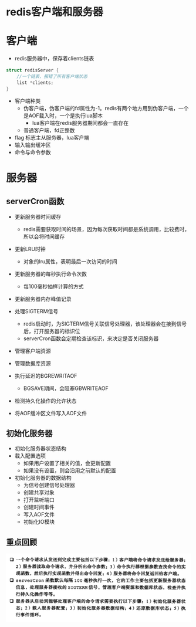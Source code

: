 # redis客户端和服务器
# 客户端
- redis服务器中，保存着clients链表
```c
struct redisServer {
    //一个链表，报错了所有客户端状态
    list *clients;
}
```
- 客户端种类
    - 伪客户端，伪客户端的fd属性为-1。redis有两个地方用到伪客户端，一个是AOF载入时，一个是执行lua脚本
        - lua客户端在redis服务器期间都会一直存在
    - 普通客户端，fd正整数
- flag 标志主从服务器，lua客户端
- 输入输出缓冲区
- 命令与命令参数
# 服务器
## serverCron函数
- 更新服务器时间缓存
    - redis需要获取时间的场景，因为每次获取时间都是系统调用，比较费时，所以会将时间缓存
- 更新LRU时钟
    - 对象的lru属性，表明最后一次访问的时间
- 更新服务器的每秒执行命令次数
    - 每100毫秒抽样计算的方式

- 更新服务器内存峰值记录
- 处理SIGTERM信号
    - redis启动时，为SIGTERM信号关联信号处理器，该处理器会在接到信号后，打开服务器的标识位
    - serverCron函数会定期检查该标识，来决定是否关闭服务器
- 管理客户端资源
- 管理数据库资源
- 执行延迟的BGREWRITAOF
    - BGSAVE期间，会阻塞GBWRITEAOF
- 检测持久化操作的允许状态
- 将AOF缓冲区文件写入AOF文件
## 初始化服务器
- 初始化服务器状态结构
- 载入配置选项
    - 如果用户设置了相关的值，会更新配置
    - 如果没有设置，则会沿用之前默认的配置
- 初始化服务器的数据结构
    - 为信号创建信号处理器
    - 创建共享对象
    - 打开监听端口
    - 创建时间事件
    - 写入AOF文件
    - 初始化IO模块
## 重点回顾
![](/images/20181119231826122_1122947758.png)
